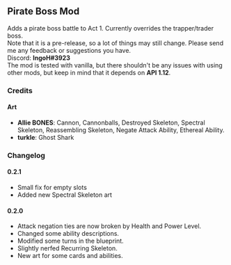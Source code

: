 ## Pirate Boss Mod ##
Adds a pirate boss battle to Act 1. Currently overrides the trapper/trader boss.<br>
Note that it is a pre-release, so a lot of things may still change. Please send me any feedback or suggestions you have.<br>
Discord: **IngoH#3923**<br>
The mod is tested with vanilla, but there shouldn't be any issues with using other mods, but keep in mind that it depends on **API 1.12**.

### Credits ###
#### Art
- **Allie BONES**: Cannon, Cannonballs, Destroyed Skeleton, Spectral Skeleton, Reassembling Skeleton, Negate Attack Ability, Ethereal Ability.
- **turkle**: Ghost Shark

### Changelog ###

#### 0.2.1
- Small fix for empty slots
- Added new Spectral Skeleton art

#### 0.2.0
- Attack negation ties are now broken by Health and Power Level.
- Changed some ability descriptions.
- Modified some turns in the blueprint.
- Slightly nerfed Recurring Skeleton.
- New art for some cards and abilities.